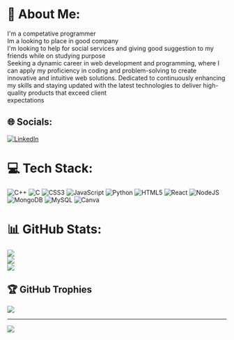 # 💫 About Me:
I'm a competative programmer<br>Im a looking to place in good company<br>I'm looking to help for social services and giving good suggestion to my friends while on studying purpose<br>Seeking a dynamic career in web development and programming, where I can apply my proficiency in coding and problem-solving to create innovative and intuitive web solutions. Dedicated to continuously enhancing my skills and staying updated with the latest technologies to deliver high-quality products that exceed client<br>expectations


## 🌐 Socials:
[![LinkedIn](https://img.shields.io/badge/LinkedIn-%230077B5.svg?logo=linkedin&logoColor=white)](https://linkedin.com/in/https://www.linkedin.com/in/vanka-lakshmiprasad-1b739b211/) 

# 💻 Tech Stack:
![C++](https://img.shields.io/badge/c++-%2300599C.svg?style=for-the-badge&logo=c%2B%2B&logoColor=white) ![C](https://img.shields.io/badge/c-%2300599C.svg?style=for-the-badge&logo=c&logoColor=white) ![CSS3](https://img.shields.io/badge/css3-%231572B6.svg?style=for-the-badge&logo=css3&logoColor=white) ![JavaScript](https://img.shields.io/badge/javascript-%23323330.svg?style=for-the-badge&logo=javascript&logoColor=%23F7DF1E) ![Python](https://img.shields.io/badge/python-3670A0?style=for-the-badge&logo=python&logoColor=ffdd54) ![HTML5](https://img.shields.io/badge/html5-%23E34F26.svg?style=for-the-badge&logo=html5&logoColor=white) ![React](https://img.shields.io/badge/react-%2320232a.svg?style=for-the-badge&logo=react&logoColor=%2361DAFB) ![NodeJS](https://img.shields.io/badge/node.js-6DA55F?style=for-the-badge&logo=node.js&logoColor=white) ![MongoDB](https://img.shields.io/badge/MongoDB-%234ea94b.svg?style=for-the-badge&logo=mongodb&logoColor=white) ![MySQL](https://img.shields.io/badge/mysql-%2300f.svg?style=for-the-badge&logo=mysql&logoColor=white) ![Canva](https://img.shields.io/badge/Canva-%2300C4CC.svg?style=for-the-badge&logo=Canva&logoColor=white)
# 📊 GitHub Stats:
![](https://github-readme-stats.vercel.app/api?username=Lakshmiprasad-555&theme=dark&hide_border=false&include_all_commits=false&count_private=false)<br/>
![](https://github-readme-streak-stats.herokuapp.com/?user=Lakshmiprasad-555&theme=dark&hide_border=false)<br/>
![](https://github-readme-stats.vercel.app/api/top-langs/?username=Lakshmiprasad-555&theme=dark&hide_border=false&include_all_commits=false&count_private=false&layout=compact)

## 🏆 GitHub Trophies
![](https://github-profile-trophy.vercel.app/?username=Lakshmiprasad-555&theme=radical&no-frame=false&no-bg=true&margin-w=4)

---
[![](https://visitcount.itsvg.in/api?id=Lakshmiprasad-555&icon=0&color=0)](https://visitcount.itsvg.in)

<!-- Proudly created with GPRM ( https://gprm.itsvg.in ) -->
